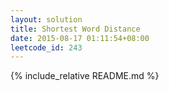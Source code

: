 ```yaml
---
layout: solution
title: Shortest Word Distance
date: 2015-08-17 01:11:54+08:00
leetcode_id: 243
---
```

{% include_relative README.md %}
